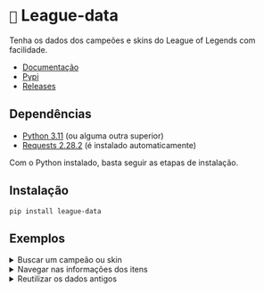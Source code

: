 # `📩` League-data

Tenha os dados dos campeões e skins do League of Legends com facilidade.

- [Documentação](https://league-data.readthedocs.io/en/latest/)
- [Pypi](https://pypi.org/project/league-data/)
- [Releases](https://github.com/controlado/league-data/releases/)

## Dependências

- [Python 3.11](https://www.python.org/downloads/release/python-3112/) (ou alguma outra superior)
- [Requests 2.28.2](https://requests.readthedocs.io/en/latest/) (é instalado automaticamente)

Com o Python instalado, basta seguir as etapas de instalação.

## Instalação

```
pip install league-data
```

## Exemplos

<details>
    <summary> Buscar um campeão ou skin </summary>

```python
    from league_data import League

    league = League()
    champion = league["zeri"]  # -> <league_data.models.Champion object at ...>
    skin = league["ocean song zeri"]  # -> <league_data.models.Skin object at ...>
    skin.data  # todo objeto possui o seu dicionário de informações também
```

</details>

<details>
    <summary> Navegar nas informações dos itens </summary>
    Existe duas sintaxes no projeto, utilizando objetos e dicionários.

```python
    from league_data import League

    league = League()
    champion = league["zeri"]  # -> <league_data.models.Champion object at ...>
    skins_object = champion.skins  # -> [<league_data.models.Skin object>, ...]
    skins_dict = champion["skins"]  # -> {"nightblade irelia": {"id": ...}, ...}
```

</details>

<details>
    <summary> Reutilizar os dados antigos </summary>

```python
    from league_data import Explorer, League

    league = League()  # aqui você gera o league.data e pode utilizar como quiser
    irelia = league["irelia"]  # -> <league_data.models.Champion object at ...>

    explorer = Explorer(league.data)  # reutilizando os dados gerados antes
    irelia = explorer["irelia"]  # -> <league_data.models.Champion object at ...>
```

</details>
